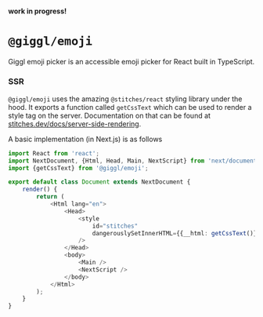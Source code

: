 #### work in progress!

# `@giggl/emoji`

Giggl emoji picker is an accessible emoji picker for React built in TypeScript.

### SSR

`@giggl/emoji` uses the amazing `@stitches/react` styling library under the hood. It exports a function called
`getCssText` which can be used to render a style tag on the server. Documentation on that can be found at [stitches.dev/docs/server-side-rendering](https://stitches.dev/docs/server-side-rendering).

A basic implementation (in Next.js) is as follows

```ts
import React from 'react';
import NextDocument, {Html, Head, Main, NextScript} from 'next/document';
import {getCssText} from '@giggl/emoji';

export default class Document extends NextDocument {
	render() {
		return (
			<Html lang="en">
				<Head>
					<style
						id="stitches"
						dangerouslySetInnerHTML={{__html: getCssText()}}
					/>
				</Head>
				<body>
					<Main />
					<NextScript />
				</body>
			</Html>
		);
	}
}
```
